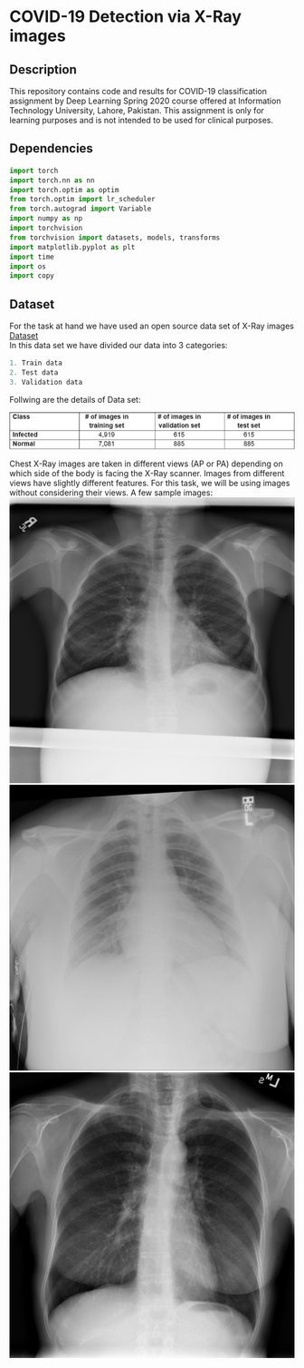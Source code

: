 # COVID-19 Detection via X-Ray images
## Description
This repository contains code and results for COVID-19 classification assignment by Deep Learning Spring 2020 course offered at Information Technology University, Lahore, Pakistan. This assignment is only for learning purposes and is not intended to be used for clinical purposes.

## Dependencies
```python
import torch
import torch.nn as nn
import torch.optim as optim
from torch.optim import lr_scheduler
from torch.autograd import Variable
import numpy as np
import torchvision
from torchvision import datasets, models, transforms
import matplotlib.pyplot as plt
import time
import os
import copy
```

## Dataset
For the task at hand we have used an open source data set of X-Ray images [Dataset](https://drive.google.com/drive/u/1/folders/1-FzZhQO9oHIT9SNOWYoKsuz7fe447vtR)\
In this data set we have divided our data into 3 categories:
```python
1. Train data
2. Test data
3. Validation data
```
Follwing are the details of Data set: <br>

![](Images/dataset_details.JPG)

Chest X-Ray images are taken in different views (AP or PA) depending on which side of the body is facing the X-Ray scanner. Images from different views have slightly different features. For this task, we will be using images without considering their views. A few sample images: <br>
![](Images/0a0f91dc-6015-4342-b809-d19610854a21.png)
![](Images/0a48e8eb-2c55-46ac-82b0-9bea6c5b7872.png)
![](Images/0a4d9634-7ee8-4512-ba83-6ff5e352b2c2.png)

